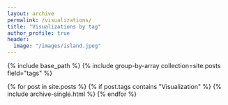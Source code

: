 ```yaml
---
layout: archive
permalink: /visualizations/
title: "Visualizations by tag"
author_profile: true
header:
  image: "/images/island.jpeg"
---
```


{% include base_path %}
{% include group-by-array collection=site.posts field="tags" %}

{% for post in site.posts %}
{% if post.tags contains "Visualization" %}
  {% include archive-single.html %}
{% endfor %}
